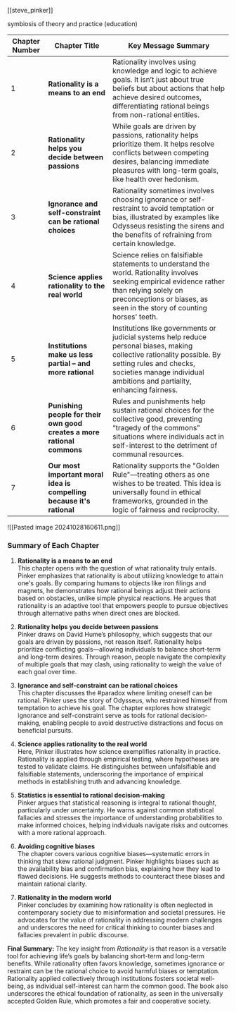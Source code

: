 [[steve_pinker]]

symbiosis of theory and practice (education)

| Chapter Number | Chapter Title                                                           | Key Message Summary                                                                                                                                                                                                           |
| -------------- | ----------------------------------------------------------------------- | ----------------------------------------------------------------------------------------------------------------------------------------------------------------------------------------------------------------------------- |
| 1              | **Rationality is a means to an end**                                    | Rationality involves using knowledge and logic to achieve goals. It isn’t just about true beliefs but about actions that help achieve desired outcomes, differentiating rational beings from non-rational entities.           |
| 2              | **Rationality helps you decide between passions**                       | While goals are driven by passions, rationality helps prioritize them. It helps resolve conflicts between competing desires, balancing immediate pleasures with long-term goals, like health over hedonism.                   |
| 3              | **Ignorance and self-constraint can be rational choices**               | Rationality sometimes involves choosing ignorance or self-restraint to avoid temptation or bias, illustrated by examples like Odysseus resisting the sirens and the benefits of refraining from certain knowledge.            |
| 4              | **Science applies rationality to the real world**                       | Science relies on falsifiable statements to understand the world. Rationality involves seeking empirical evidence rather than relying solely on preconceptions or biases, as seen in the story of counting horses' teeth.     |
| 5              | **Institutions make us less partial – and more rational**               | Institutions like governments or judicial systems help reduce personal biases, making collective rationality possible. By setting rules and checks, societies manage individual ambitions and partiality, enhancing fairness. |
| 6              | **Punishing people for their own good creates a more rational commons** | Rules and punishments help sustain rational choices for the collective good, preventing “tragedy of the commons” situations where individuals act in self-interest to the detriment of communal resources.                    |
| 7              | **Our most important moral idea is compelling because it's rational**   | Rationality supports the "Golden Rule"—treating others as one wishes to be treated. This idea is universally found in ethical frameworks, grounded in the logic of fairness and reciprocity.                                  |
![[Pasted image 20241028160611.png]]
### Summary of Each Chapter

1. **Rationality is a means to an end**  
   This chapter opens with the question of what rationality truly entails. Pinker emphasizes that rationality is about utilizing knowledge to attain one's goals. By comparing humans to objects like iron filings and magnets, he demonstrates how rational beings adjust their actions based on obstacles, unlike simple physical reactions. He argues that rationality is an adaptive tool that empowers people to pursue objectives through alternative paths when direct ones are blocked.

2. **Rationality helps you decide between passions**  
   Pinker draws on David Hume’s philosophy, which suggests that our goals are driven by passions, not reason itself. Rationality helps prioritize conflicting goals—allowing individuals to balance short-term and long-term desires. Through reason, people navigate the complexity of multiple goals that may clash, using rationality to weigh the value of each goal over time.

3. **Ignorance and self-constraint can be rational choices**  
   This chapter discusses the #paradox where limiting oneself can be rational. Pinker uses the story of Odysseus, who restrained himself from temptation to achieve his goal. The chapter explores how strategic ignorance and self-constraint serve as tools for rational decision-making, enabling people to avoid destructive distractions and focus on beneficial pursuits.

4. **Science applies rationality to the real world**  
   Here, Pinker illustrates how science exemplifies rationality in practice. Rationality is applied through empirical testing, where hypotheses are tested to validate claims. He distinguishes between unfalsifiable and falsifiable statements, underscoring the importance of empirical methods in establishing truth and advancing knowledge.

5. **Statistics is essential to rational decision-making**  
   Pinker argues that statistical reasoning is integral to rational thought, particularly under uncertainty. He warns against common statistical fallacies and stresses the importance of understanding probabilities to make informed choices, helping individuals navigate risks and outcomes with a more rational approach.

6. **Avoiding cognitive biases**  
   The chapter covers various cognitive biases—systematic errors in thinking that skew rational judgment. Pinker highlights biases such as the availability bias and confirmation bias, explaining how they lead to flawed decisions. He suggests methods to counteract these biases and maintain rational clarity.

7. **Rationality in the modern world**  
   Pinker concludes by examining how rationality is often neglected in contemporary society due to misinformation and societal pressures. He advocates for the value of rationality in addressing modern challenges and underscores the need for critical thinking to counter biases and fallacies prevalent in public discourse.

**Final Summary:**
The key insight from *Rationality* is that reason is a versatile tool for achieving life’s goals by balancing short-term and long-term benefits. While rationality often favors knowledge, sometimes ignorance or restraint can be the rational choice to avoid harmful biases or temptation. Rationality applied collectively through institutions fosters societal well-being, as individual self-interest can harm the common good. The book also underscores the ethical foundation of rationality, as seen in the universally accepted Golden Rule, which promotes a fair and cooperative society.
